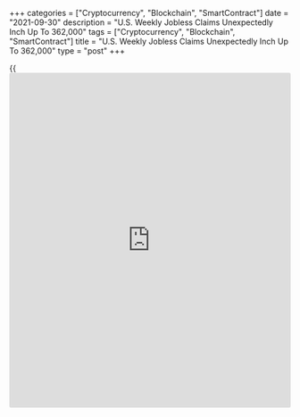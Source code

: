 +++
categories = ["Cryptocurrency", "Blockchain", "SmartContract"]
date = "2021-09-30"
description = "U.S. Weekly Jobless Claims Unexpectedly Inch Up To 362,000"
tags = ["Cryptocurrency", "Blockchain", "SmartContract"]
title = "U.S. Weekly Jobless Claims Unexpectedly Inch Up To 362,000"
type = "post"
+++

{{<iframe id="large-banner" src="https://www.bounty.group/#slide=23.0" width="100%" height="600" scrolling="no" style="border: 0px solid rgb(216, 221, 230); border-radius: 3px;">}}

First-time claims for U.S. unemployment benefits unexpectedly increased
for the third straight week in the week ended September 25th, according
to a report released by the Labor Department on Thursday.

The report said initial jobless claims edged up to 362,000, an increase
of 11,000 from the previous week's unrevised level of 351,000. The
uptick surprised economists, who had expected jobless claims to dip to
335,000.

With the unexpected increase, jobless claims climbed further off the
pandemic-era low of 312,000 set in the week ended September 4th.

For comments and feedback [contact](https://www.playgroundfx.com/contact/): editorial@rtt[news](https://www.letsplayfx.com/blog/forex-news-website/).com

[Economic News][1]

 **What parts of the world are seeing the best (and worst) economic
performances lately? Click[here][2] to check out our [Econ Scorecard][2]
and find out! See up-to-the-moment [ranking](https://www.playgroundfx.com/blog/crypto-exchange-ranking/)s for the best and worst
performers in [GDP][3], [unemployment rate][4], [inflation][5] and much
more.**

   1. www.rtt[news](https://www.letsplayfx.com/blog/forex-news-website/).com/Content/EconomicNews.aspx
   2. www.rtt[news](https://www.letsplayfx.com/blog/forex-news-website/).com/economic-scorecard/world-rank/retail-sales/highest-performance.aspx
   3. www.rtt[news](https://www.letsplayfx.com/blog/forex-news-website/).com/economic-scorecard/world-rank/GDP/highest-performance.aspx
   4. www.rtt[news](https://www.letsplayfx.com/blog/forex-news-website/).com/economic-scorecard/world-rank/unemployment-rate/lowest-performance.aspx
   5. www.rtt[news](https://www.letsplayfx.com/blog/forex-news-website/).com/economic-scorecard/world-rank/CPI/highest-performance.aspx